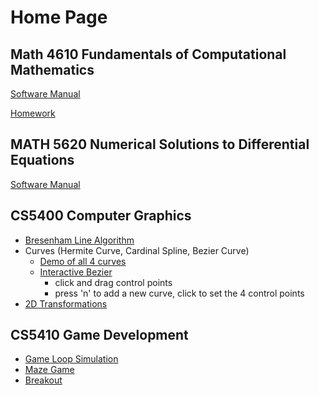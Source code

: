 # Home Page

## Math 4610 Fundamentals of Computational Mathematics
[Software Manual](https://philipnelson5.github.io/math4610/SoftwareManual)

[Homework](https://philipnelson5.github.io/math4610/HomeWork)

## MATH 5620 Numerical Solutions to Differential Equations
[Software Manual](https://philipnelson5.github.io/MATH5620/SoftwareManual)

## CS5400 Computer Graphics
+ [Bresenham Line Algorithm](https://philipnelson5.github.io/class-projects/CS5400_ComputerGraphics/1-BresenhamLineAlgorithm/index.html)
+ Curves (Hermite Curve, Cardinal Spline, Bezier Curve)
  - [Demo of all 4 curves](https://philipnelson5.github.io/class-projects/CS5400_ComputerGraphics/2-Curves/index.html)
  - [Interactive Bezier](https://philipnelson5.github.io/class-projects/CS5400_ComputerGraphics/2-Curves/demoIndex.html)
    * click and drag control points
    * press 'n' to add a new curve, click to set the 4 control points
+ [2D Transformations](https://philipnelson5.github.io/class-projects/CS5400_ComputerGraphics/3-2DTransformations/index.html)

## CS5410 Game Development
+ [Game Loop Simulation](https://philipnelson5.github.io/class-projects/CS5410_GameDev/1-GameLoop/index.html)
+ [Maze Game](https://philipnelson5.github.io/class-projects/CS5410_GameDev/2-Maze/index.html)
+ [Breakout](https://philipnelson5.github.io/class-projects/CS5410_GameDev/3-Breakout/index.html)
